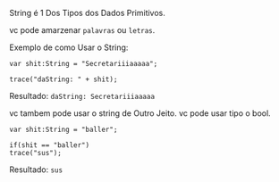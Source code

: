 String é 1 Dos Tipos dos Dados Primitivos.

vc pode amarzenar ``palavras`` ou ``letras``.

Exemplo de como Usar o String:
``` 
var shit:String = "Secretariiiaaaaa"; 

trace("daString: " + shit);
```
Resultado:
```daString: Secretariiiaaaaa```

vc tambem pode usar o string de Outro Jeito.
vc pode usar tipo o bool.

``` 
var shit:String = "baller";

if(shit == "baller")
trace("sus");
```

Resultado: ```sus```